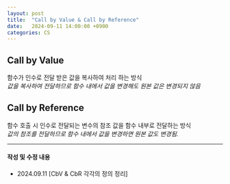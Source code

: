 ```yaml
---
layout: post
title:  "Call by Value & Call by Reference"
date:   2024-09-11 14:00:00 +0900
categories: CS
---
```


## Call by Value
함수가 인수로 전달 받은 값을 복사하여 처리 하는 방식  
*값을 복사하여 전달하므로 함수 내에서 값을 변경해도 원본 값은 변경되지 않음*


## Call by Reference 
함수 호출 시 인수로 전달되는 변수의 참조 값을 함수 내부로 전달하는 방식  
*값의 참조를 전달하므로 함수 내에서 값을 변경하면 원본 값도 변경됨.*


---
#### 작성 및 수정 내용
- 2024.09.11 \[CbV & CbR 각각의 정의 정리\]